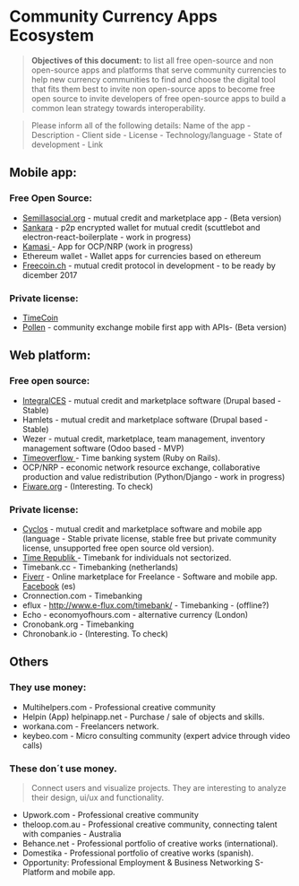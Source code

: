 # Community Currency Apps Ecosystem

> **Objectives of this document:**
to list all free open-source and non open-source apps and platforms that serve community currencies
to help new currency communities to find and choose the digital tool that fits them best
to invite non open-source apps to become free open source
to invite developers of free open-source apps to build a common lean strategy towards interoperability.

> Please inform all of the following details: Name of the app - Description - Client side - License - Technology/language - State of development - Link

## Mobile app:
###     Free Open Source:
* [Semillasocial.org](https://www.semillasocial.org) - mutual credit and marketplace app - (Beta version) 
* [Sankara](https://github.com/ivanminutillo/Sankara) - p2p encrypted wallet for mutual credit (scuttlebot and electron-react-boilerplate - work in progress) 
* [Kamasi ](https://github.com/django-rea/rea-app)- App for OCP/NRP (work in progress) 
* Ethereum wallet - Wallet apps for currencies based on ethereum
* [Freecoin.ch](https://www.freecoin.ch) - mutual credit protocol in development - to be ready by dicember 2017

### Private license:
* [TimeCoin](http://thetimecoin.com)
* [Pollen](https://pollen.world) - community exchange mobile first app with APIs- (Beta version)


## Web platform:
###     Free open source:
* [IntegralCES](https://integralces.net/?lang=es) - mutual credit and marketplace software (Drupal based - Stable)
* Hamlets - mutual credit and marketplace software (Drupal based - Stable)
* Wezer - mutual credit, marketplace, team management, inventory management software (Odoo based - MVP)
* [Timeoverflow ](https://www.timeoverflow.org)- Time banking system (Ruby on Rails).
* OCP/NRP - economic network resource exchange, collaborative production and value redistribution (Python/Django - work in progress)
* [Fiware.org](https://www.fiware.org) - (Interesting. To check)

###     Private license:
* [Cyclos](https://project.cyclos.org) - mutual credit and marketplace software and mobile app (language - Stable private license, stable free but private community license, unsupported free open source old version).
* [ Time Republik ](https://timerepublik.com/?locale=es)- Timebank for individuals not sectorized.
* Timebank.cc - Timebanking (netherlands)
* [Fiverr](https://www.fiverr.com) - Online marketplace for Freelance - Software and mobile app. [Facebook](https://www.facebook.com/FiverrEspanol/) (es)
* Cronnection.com - Timebanking
* eflux - http://www.e-flux.com/timebank/ - Timebanking - (offline?)
* Echo - economyofhours.com - alternative currency (London)
* Cronobank.org - Timebanking
* Chronobank.io - (Interesting. To check)




## Others

### They use money:
* Multihelpers.com - Professional creative community
* Helpin (App) helpinapp.net - Purchase / sale of objects and skills.
* workana.com - Freelancers network.
* keybeo.com - Micro consulting community (expert advice through video calls)

### These don´t use money. 
> Connect users and visualize projects. They are interesting to analyze their design, ui/ux and functionality.

* Upwork.com - Professional creative community
* theloop.com.au - Professional creative community, connecting talent with companies - Australia
* Behance.net - Professional portfolio of creative works (international).
* Domestika - Professional portfolio of creative works (spanish).
* Opportunity: Professional Employment & Business Networking S- Platform and mobile app.





























